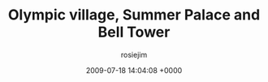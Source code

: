 ---
blog: travel
date: 2009-07-18 14:04:08 +0000
title: "Olympic village, Summer Palace and Bell Tower"
author: rosiejim
permalink: /china-2009/three-nations/beijing/olympic-village-summer-palace-and-bell-tower/
---